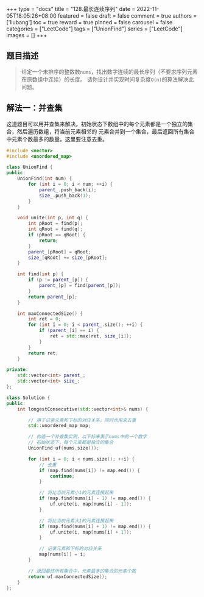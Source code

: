+++
type = "docs"
title = "128.最长连续序列"
date = 2022-11-05T18:05:26+08:00
featured = false
draft = false
comment = true
authors = ['liubang']
toc = true
reward = true
pinned = false
carousel = false
categories = ["LeetCode"]
tags = ["UnionFind"]
series = ["LeetCode"]
images = []
+++

## 题目描述

> 给定一个未排序的整数数`nums`，找出数字连续的最长序列（不要求序列元素在原数组中连续）的长度。
> 请你设计并实现时间复杂度`O(n)`的算法解决此问题。


## 解法一：并查集

这道题目可以用并查集来解决。初始状态下数组中的每个元素都是一个独立的集合，然后遍历数组，将当前元素相邻的
元素合并到一个集合，最后返回所有集合中元素个数最多的数量。这里要注意去重。

```cpp
#include <vector>
#include <unordered_map>

class UnionFind {
public:
    UnionFind(int num) {
        for (int i = 0; i < num; ++i) {
            parent_.push_back(i);
            size_.push_back(1);
        }
    }

    void unite(int p, int q) {
        int pRoot = find(p);
        int qRoot = find(q);
        if (pRoot == qRoot) {
            return;
        }
        parent_[pRoot] = qRoot;
        size_[qRoot] += size_[pRoot];
    }

    int find(int p) {
        if (p != parent_[p]) {
            parent_[p] = find(parent_[p]);
        }
        return parent_[p];
    }

    int maxConnectedSize() {
        int ret = 0;
        for (int i = 0; i < parent_.size(); ++i) {
            if (parent_[i] == i) {
                ret = std::max(ret, size_[i]);
            }
        }
        return ret;
    }

private:
    std::vector<int> parent_;
    std::vector<int> size_;
};

class Solution {
public:
    int longestConsecutive(std::vector<int>& nums) {

        // 用于记录元素和下标的对应关系，同时也用来去重
        std::unordered_map map;

        // 构造一个并查集实例，以下标来表示nums中的一个数字
        // 初始状态下，每个元素都是独立的集合
        UnionFind uf(nums.size());

        for (int i = 0; i < nums.size(); ++i) {
            // 去重
            if (map.find(nums[i]) != map.end()) {
                continue;
            }

            // 将比当前元素小1的元素连接起来
            if (map.find(nums[i] - 1) != map.end()) {
                uf.unite(i, map[nums[i] - 1]);
            }

            // 将比当前元素大1的元素连接起来
            if (map.find(nums[i] + 1) != map.end()) {
                uf.unite(i, map[nums[i] + 1]);
            }

            // 记录元素和下标的对应关系
            map[nums[i]] = i;
        }

        // 返回最终所有集合中，元素最多的集合的元素个数
        return uf.maxConnectedSize();
    }
};
```
